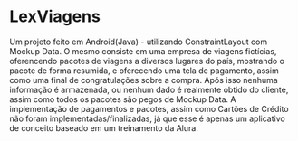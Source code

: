 # LexViagens
Um projeto feito em Android(Java) - utilizando ConstraintLayout com Mockup Data.
O mesmo consiste em uma empresa de viagens fictícias, oferencendo pacotes de viagens a diversos lugares do país, mostrando o pacote de forma resumida, e oferecendo uma tela de pagamento, assim como uma final de congratulações sobre a compra. Após isso nenhuma informação é armazenada, ou nenhum dado é realmente obtido do cliente, assim como todos os pacotes são pegos de Mockup Data.
A implementação de pagamentos e pacotes, assim como Cartões de Crédito não foram implementadas/finalizadas, já que esse é apenas um aplicativo de conceito baseado em um treinamento da Alura. 
